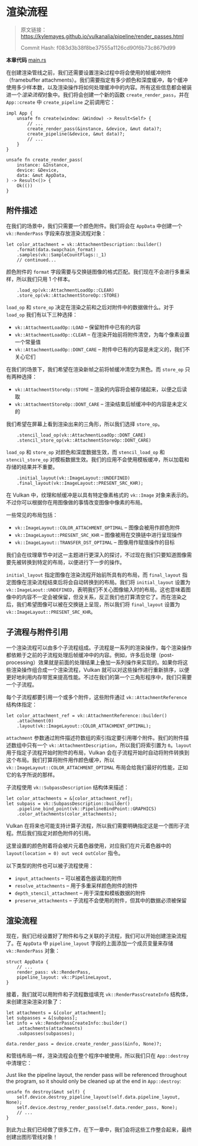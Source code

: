 # 渲染流程

> 原文链接：<https://kylemayes.github.io/vulkanalia/pipeline/render_passes.html>
> 
> Commit Hash: f083d3b38f8be37555a1126cd90f6b73c8679d99

**本章代码** [main.rs](https://github.com/KyleMayes/vulkanalia/tree/master/tutorial/src/11_render_passes.rs)

在创建渲染管线之前，我们还需要设置渲染过程中将会使用的帧缓冲附件（framebuffer attachments）。我们需要指定有多少颜色和深度缓冲，每个缓冲使用多少样本数，以及渲染操作将如何处理缓冲中的内容。所有这些信息都会被装进一个*渲染流程*对象中。我们将会创建一个新的函数 `create_render_pass`，并在 `App::create` 中 `create_pipeline` 之前调用它：

```rust,noplaypen
impl App {
    unsafe fn create(window: &Window) -> Result<Self> {
        // ...
        create_render_pass(&instance, &device, &mut data)?;
        create_pipeline(&device, &mut data)?;
        // ...
    }
}

unsafe fn create_render_pass(
    instance: &Instance,
    device: &Device,
    data: &mut AppData,
) -> Result<()> {
    Ok(())
}
```

## 附件描述

在我们的场景中，我们只需要一个颜色附件。我们将会在 `AppData` 中创建一个 `vk::RenderPass` 字段来存放渲染流程对象：

```rust,noplaypen
let color_attachment = vk::AttachmentDescription::builder()
    .format(data.swapchain_format)
    .samples(vk::SampleCountFlags::_1)
    // continued...
```

颜色附件的 `format` 字段需要与交换链图像的格式匹配。我们现在不会进行多重采样，所以我们只用 1 个样本。

```rust,noplaypen
    .load_op(vk::AttachmentLoadOp::CLEAR)
    .store_op(vk::AttachmentStoreOp::STORE)
```

`load_op` 和 `store_op` 决定在渲染之前和之后对附件中的数据做什么。对于 `load_op` 我们有以下三种选择：

* `vk::AttachmentLoadOp::LOAD` &ndash; 保留附件中已有的内容
* `vk::AttachmentLoadOp::CLEAR` &ndash; 在渲染开始前将附件清空，为每个像素设置一个常量值
* `vk::AttachmentLoadOp::DONT_CARE` &ndash; 附件中已有的内容是未定义的，我们不关心它们

在我们的场景下，我们希望在渲染新帧之前将帧缓冲清空为黑色。而 `store_op` 只有两种选择：

* `vk::AttachmentStoreOp::STORE` &ndash; 渲染的内容将会被存储起来，以便之后读取
* `vk::AttachmentStoreOp::DONT_CARE` &ndash; 渲染结束后帧缓冲中的内容是未定义的

我们希望在屏幕上看到渲染出来的三角形，所以我们选择 `store_op`。

```rust,noplaypen
    .stencil_load_op(vk::AttachmentLoadOp::DONT_CARE)
    .stencil_store_op(vk::AttachmentStoreOp::DONT_CARE)
```

`load_op` 和 `store_op` 对颜色和深度数据生效，而 `stencil_load_op` 和 `stencil_store_op` 对模板数据生效。我们的应用不会使用模板缓冲，所以加载和存储的结果并不重要。

```rust,noplaypen
    .initial_layout(vk::ImageLayout::UNDEFINED)
    .final_layout(vk::ImageLayout::PRESENT_SRC_KHR);
```

在 Vulkan 中，纹理和帧缓冲是以具有特定像素格式的 `vk::Image` 对象来表示的。不过你可以根据你在用图像做的事情改变图像中像素的布局。

一些常见的布局包括：

* `vk::ImageLayout::COLOR_ATTACHMENT_OPTIMAL` &ndash; 图像会被用作颜色附件
* `vk::ImageLayout::PRESENT_SRC_KHR` &ndash; 图像被用在交换链中进行呈现操作
* `vk::ImageLayout::TRANSFER_DST_OPTIMAL` &ndash; 图像用作赋值操作的目标

我们会在纹理章节中对这一主题进行更深入的探讨，不过现在我们只要知道图像需要先被转换到特定的布局，以便进行下一步的操作。

`initial_layout` 指定图像在渲染流程开始前所具有的布局，而 `final_layout` 指定图像在渲染流程结束后将会自动转换到的布局。我们将 `initial_layout` 设置为 `vk::ImageLaout::UNDEFINED`，表明我们不关心图像输入时的布局。这也意味着图像中的内容不一定会被保留，但没关系，反正我们也打算清空它了。而在渲染之后，我们希望图像可以被在交换链上呈现，所以我们将 `final_layout` 设置为 `vk::ImageLayout::PRESENT_SRC_KHR`。

## 子流程与附件引用

一个渲染流程可以由多个子流程组成。子流程是一系列的渲染操作，每个渲染操作都依赖于之前的子流程处理后帧缓冲中的内容。例如，许多后处理（post-processing）效果就是前面的处理结果上叠加一系列操作来实现的。如果你将这些渲染操作组合成一个渲染流程，Vulkan 就可以对这些操作进行重新排序，以便更好地利用内存带宽来提高性能。不过在我们的第一个三角形程序中，我们只需要一个子流程。

每个子流程都要引用一个或多个附件，这些附件通过 `vk::AttachmentReference` 结构体指定：

```rust,noplaypen
let color_attachment_ref = vk::AttachmentReference::builder()
    .attachment(0)
    .layout(vk::ImageLayout::COLOR_ATTACHMENT_OPTIMAL);
```

`attachment` 参数通过附件描述符数组的索引指定要引用哪个附件。我们的附件描述数组中只有一个 `vk::AttachmentDescription`，所以我们将索引置为 `0`。`layout` 用于指定子流程开始时附件的布局，Vulkan 会在子流程开始时自动将附件转换到这个布局。我们打算将附件用作颜色缓冲，所以 `vk::ImageLayout::COLOR_ATTACHMENT_OPTIMAL` 布局会给我们最好的性能，正如它的名字所说的那样。

子流程使用 `vk::SubpassDescription` 结构体来描述：

```rust,noplaypen
let color_attachments = &[color_attachment_ref];
let subpass = vk::SubpassDescription::builder()
    .pipeline_bind_point(vk::PipelineBindPoint::GRAPHICS)
    .color_attachments(color_attachments);
```

Vulkan 在将来也可能支持计算子流程，所以我们需要明确指定这是一个图形子流程。然后我们指定对颜色附件的引用。

这里设置的颜色附着将会被片元着色器使用，对应我们在片元着色器中的 `layout(location = 0) out vec4 outColor` 指令。

以下类型的附件也可以被子流程使用：

* `input_attachments` &ndash; 可以被着色器读取的附件
* `resolve_attachments` &ndash; 用于多重采样颜色附件的附件
* `depth_stencil_attachment` &ndash; 用于深度和模板数据的附件
* `preserve_attachments` &ndash; 子流程不会使用的附件，但其中的数据必须被保留

## 渲染流程

现在，我们已经设置好了附件和与之关联的子流程，我们可以开始创建渲染流程了。在 `AppData` 中 `pipeline_layout` 字段的上面添加一个成员变量来存储 `vk::RenderPass` 对象：

```rust,noplaypen
struct AppData {
    // ...
    render_pass: vk::RenderPass,
    pipeline_layout: vk::PipelineLayout,
}
```

接着，我们就可以用附件和子流程数组填充 `vk::RenderPassCreateInfo` 结构体，来创建渲染渲染对象了：

```rust,noplaypen
let attachments = &[color_attachment];
let subpasses = &[subpass];
let info = vk::RenderPassCreateInfo::builder()
    .attachments(attachments)
    .subpasses(subpasses);

data.render_pass = device.create_render_pass(&info, None)?;
```

和管线布局一样，渲染流程会在整个程序中被使用，所以我们只在 `App::destroy` 中清理它：

Just like the pipeline layout, the render pass will be referenced throughout the program, so it should only be cleaned up at the end in `App::destroy`:

```rust,noplaypen
unsafe fn destroy(&mut self) {
    self.device.destroy_pipeline_layout(self.data.pipeline_layout, None);
    self.device.destroy_render_pass(self.data.render_pass, None);
    // ...
}
```

到此为止我们已经做了很多工作，在下一章中，我们会将这些工作整合起来，最终创建出图形管线对象！
